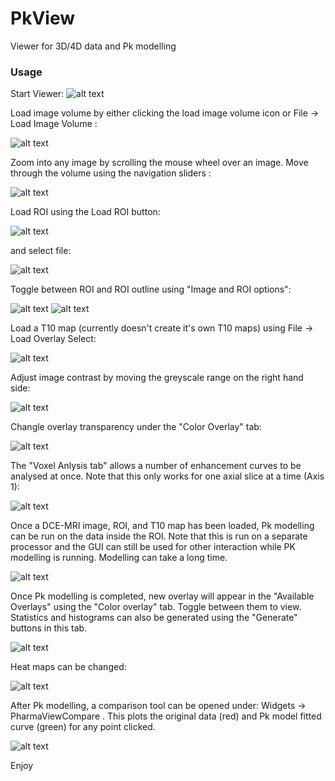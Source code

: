 PkView
======

Viewer for 3D/4D data and Pk modelling


### Usage

Start Viewer:
![alt text](screenshots/1.png "Example 1")


Load image volume by either clicking the load image volume icon or File -> Load Image Volume :

![alt text](screenshots/2.png "Example 1")

Zoom into any image by scrolling the mouse wheel over an image. Move through the volume using the navigation sliders :

![alt text](screenshots/3.png "Example 1")


Load ROI using the Load ROI button:

![alt text](screenshots/4.png "Example 1")

and select file:

![alt text](screenshots/5.png "Example 1")

Toggle between ROI and ROI outline using "Image and ROI options":

![alt text](screenshots/6.png "Example 1")
![alt text](screenshots/7.png "Example 1")


Load a T10 map (currently doesn't create it's own T10 maps) using File -> Load Overlay Select:

![alt text](screenshots/8.png "Example 1")


Adjust image contrast by moving the greyscale range on the right hand side:

![alt text](screenshots/9.png "Example 1")

Changle overlay transparency under the "Color Overlay" tab:

![alt text](screenshots/10.png "Example 1")

The "Voxel Anlysis tab" allows a number of enhancement curves to be analysed at once. Note that this only works for one axial slice at a time (Axis 1):

![alt text](screenshots/11.png "Example 1")

Once a DCE-MRI image, ROI, and T10 map has been loaded, Pk modelling can be run on the data inside the ROI. Note that this is run on a separate processor and the GUI can still be used for other interaction while PK modelling is running. Modelling can take a long time. 

![alt text](screenshots/12.png "Example 1")

Once Pk modelling is completed, new overlay will appear in the "Available Overlays" using the "Color overlay" tab. Toggle between them to view. Statistics and histograms can also be generated using the "Generate" buttons in this tab. 

![alt text](screenshots/14.png "Example 1")


Heat maps can be changed:

![alt text](screenshots/15.png "Example 1")

After Pk modelling, a comparison tool can be opened under: Widgets -> PharmaViewCompare . This plots the original data (red) and Pk model fitted curve (green) for any point clicked. 

![alt text](screenshots/17.png "Example 1")

Enjoy





